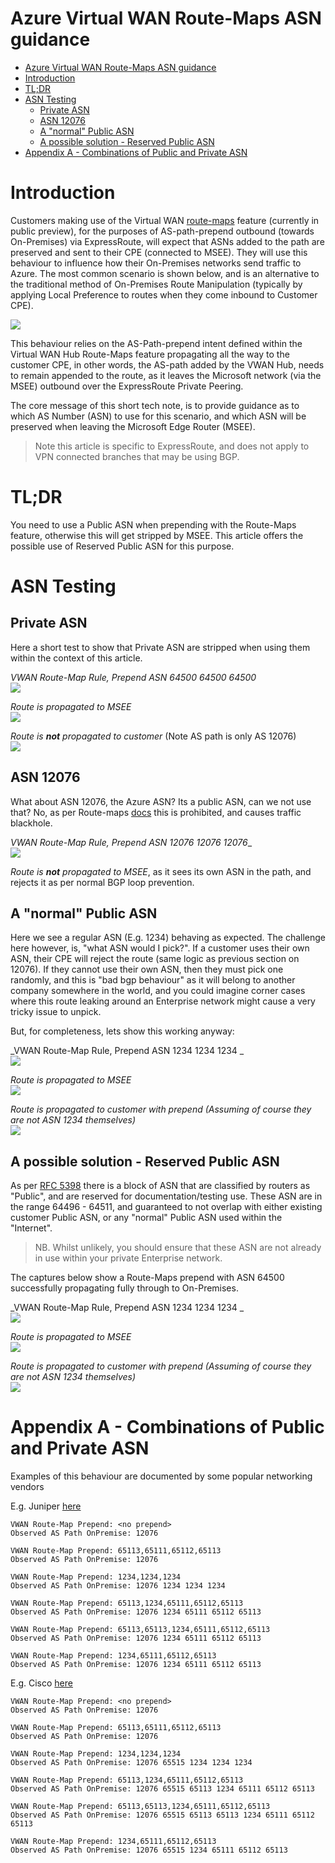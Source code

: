 # Azure Virtual WAN Route-Maps ASN guidance

<!-- TOC -->

- [Azure Virtual WAN Route-Maps ASN guidance](#azure-virtual-wan-route-maps-asn-guidance)
- [Introduction](#introduction)
- [TL;DR](#tldr)
- [ASN Testing](#asn-testing)
    - [Private ASN](#private-asn)
    - [ASN 12076](#asn-12076)
    - [A "normal" Public ASN](#a-normal-public-asn)
    - [A possible solution - Reserved Public ASN](#a-possible-solution---reserved-public-asn)
- [Appendix A - Combinations of Public and Private ASN](#appendix-a---combinations-of-public-and-private-asn)

<!-- /TOC -->

# Introduction

Customers making use of the Virtual WAN [route-maps](https://learn.microsoft.com/en-us/azure/virtual-wan/route-maps-about) feature (currently in public preview), for the purposes of AS-path-prepend outbound (towards On-Premises) via ExpressRoute, will expect that ASNs added to the path are preserved and sent to their CPE (connected to MSEE). They will use this behaviour to influence how their On-Premises networks send traffic to Azure. The most common scenario is shown below, and is an alternative to the traditional method of On-Premises Route Manipulation (typically by applying Local Preference to routes when they come inbound to Customer CPE).

![](images/2023-09-07-12-32-19.png)

This behaviour relies on the AS-Path-prepend intent defined within the Virtual WAN Hub Route-Maps feature propagating all the way to the customer CPE, in other words, the AS-path added by the VWAN Hub, needs to remain appended to the route, as it leaves the Microsoft network (via the MSEE) outbound over the ExpressRoute Private Peering. 

The core message of this short tech note, is to provide guidance as to which AS Number (ASN) to use for this scenario, and which ASN will be preserved when leaving the Microsoft Edge Router (MSEE).

> Note this article is specific to ExpressRoute, and does not apply to VPN connected branches that may be using BGP.

# TL;DR

You need to use a Public ASN when prepending with the Route-Maps feature, otherwise this will get stripped by MSEE. This article offers the possible use of Reserved Public ASN for this purpose.

# ASN Testing

## Private ASN

Here a short test to show that Private ASN are stripped when using them within the context of this article.

_VWAN Route-Map Rule, Prepend ASN 64500 64500 64500_
<br>
![](images/2023-09-07-12-39-47.png)

_Route is propagated to MSEE_
<br>
![](images/2023-09-07-12-40-25.png)

_Route is **not** propagated to customer_ (Note AS path is only AS 12076)
<br>
![](images/2023-09-07-12-54-08.png)

## ASN 12076

What about ASN 12076, the Azure ASN? Its a public ASN, can we not use that? No, as per Route-maps [docs](https://learn.microsoft.com/en-us/azure/virtual-wan/route-maps-about#:~:text=ASNs%3A%208074%2C%208075%2C-,12076,-Private%20ASNs%3A%2065515) this is prohibited, and causes traffic blackhole.

_VWAN Route-Map Rule, Prepend ASN 12076 12076 12076__
<br>
![](images/2023-09-07-12-44-00.png)

_Route is **not** propagated to MSEE_, as it sees its own ASN in the path, and rejects it as per normal BGP loop prevention.

## A "normal" Public ASN

Here we see a regular ASN (E.g. 1234) behaving as expected. The challenge here however, is, "what ASN would I pick?". If a customer uses their own ASN, their CPE will reject the route (same logic as previous section on 12076). If they cannot use their own ASN, then they must pick one randomly, and this is "bad bgp behaviour" as it will belong to another company somewhere in the world, and you could imagine corner cases where this route leaking around an Enterprise network might cause a very tricky issue to unpick.

But, for completeness, lets show this working anyway:

_VWAN Route-Map Rule, Prepend ASN 1234 1234 1234 _
<br>
![](images/2023-09-07-12-48-38.png)

_Route is propagated to MSEE_
<br>
![](images/2023-09-07-12-48-51.png)

_Route is propagated to customer with prepend (Assuming of course they are not ASN 1234 themselves)_
<br>
![](images/2023-09-07-12-49-33.png)

## A possible solution - Reserved Public ASN

As per [RFC 5398](https://datatracker.ietf.org/doc/html/rfc5398#:~:text=documentation%20purposes%2C%20namely-,64496%20%2D%2064511,-%2C%20and%20a%20contiguous) there is a block of ASN that are classified by routers as "Public", and are reserved for documentation/testing use. These ASN are in the range 64496 - 64511, and guaranteed to not overlap with either existing customer Public ASN, or any "normal" Public ASN used within the "Internet".

> NB. Whilst unlikely, you should ensure that these ASN are not already in use within your private Enterprise network.

The captures below show a Route-Maps prepend with ASN 64500 successfully propagating fully through to On-Premises.

_VWAN Route-Map Rule, Prepend ASN 1234 1234 1234 _
<br>
![](images/2023-09-07-12-52-38.png)

_Route is propagated to MSEE_
<br>
![](images/2023-09-07-12-52-54.png)

_Route is propagated to customer with prepend (Assuming of course they are not ASN 1234 themselves)_
<br>
![](images/2023-09-07-12-53-04.png)

# Appendix A - Combinations of Public and Private ASN


Examples of this behaviour are documented by some popular networking vendors 

E.g. Juniper [here](https://www.juniper.net/documentation/us/en/software/junos/bgp/topics/ref/statement/remove-private-edit-protocols-bgp.html#:~:text=The%20routing%20device%20stops%20searching%20for%20private%20ASs%20when%20it%20finds%20the%20first%20nonprivate%20AS%20or%20a%20peer%E2%80%99s%20private%20AS.) 
```
VWAN Route-Map Prepend: <no prepend>
Observed AS Path OnPremise: 12076

VWAN Route-Map Prepend: 65113,65111,65112,65113
Observed AS Path OnPremise: 12076

VWAN Route-Map Prepend: 1234,1234,1234
Observed AS Path OnPremise: 12076 1234 1234 1234

VWAN Route-Map Prepend: 65113,1234,65111,65112,65113
Observed AS Path OnPremise: 12076 1234 65111 65112 65113

VWAN Route-Map Prepend: 65113,65113,1234,65111,65112,65113
Observed AS Path OnPremise: 12076 1234 65111 65112 65113

VWAN Route-Map Prepend: 1234,65111,65112,65113
Observed AS Path OnPremise: 12076 1234 65111 65112 65113
```

E.g. Cisco [here](https://www.cisco.com/c/en/us/support/docs/ip/border-gateway-protocol-bgp/13756-32.html#:~:text=If%20the%20AS_PATH%20includes%20both%20private%20and%20public%20AS%20numbers%2C%20BGP%20doesn%27t%20remove%20the%20private%20AS%20numbers)

```
VWAN Route-Map Prepend: <no prepend>
Observed AS Path OnPremise: 12076

VWAN Route-Map Prepend: 65113,65111,65112,65113
Observed AS Path OnPremise: 12076

VWAN Route-Map Prepend: 1234,1234,1234
Observed AS Path OnPremise: 12076 65515 1234 1234 1234

VWAN Route-Map Prepend: 65113,1234,65111,65112,65113
Observed AS Path OnPremise: 12076 65515 65113 1234 65111 65112 65113

VWAN Route-Map Prepend: 65113,65113,1234,65111,65112,65113
Observed AS Path OnPremise: 12076 65515 65113 65113 1234 65111 65112 65113

VWAN Route-Map Prepend: 1234,65111,65112,65113
Observed AS Path OnPremise: 12076 65515 1234 65111 65112 65113
```

